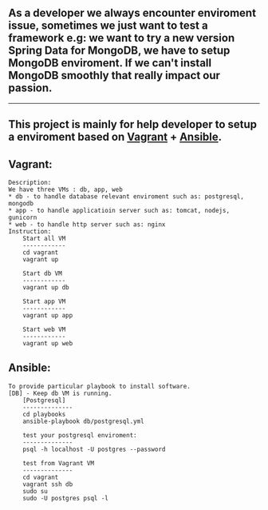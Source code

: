 As a developer we always encounter enviroment issue, sometimes we just want to test a framework e.g: we want to try a new version Spring Data for MongoDB, we have to setup MongoDB enviroment. If we can't install MongoDB smoothly that really impact our passion.
----------------------------------
--------------------------------------------------------
This project is mainly for help developer to setup a enviroment based on <a href="https://www.vagrantup.com/">Vagrant</a> + <a href="http://www.ansible.com/home">Ansible</a>.
----------------------------------
Vagrant:
--------------------------------------------------------	
	Description:
	We have three VMs : db, app, web
	* db - to handle database relevant enviroment such as: postgresql, mongodb
	* app - to handle applicatioin server such as: tomcat, nodejs, gunicorn
	* web - to handle http server such as: nginx
	Instruction:
		Start all VM
		------------
		cd vagrant
		vagrant up
		
		Start db VM
		------------
		vagrant up db
			
		Start app VM
		------------
		vagrant up app
		
		Start web VM
		------------
		vagrant up web	

Ansible:
----------------------------------

	To provide particular playbook to install software.
	[DB] - Keep db VM is running.
		[Postgresql]
		--------------
		cd playbooks
		ansible-playbook db/postgresql.yml

		test your postgresql enviroment:
		--------------
		psql -h localhost -U postgres --password
		
		test from Vagrant VM
		--------------
		cd vagrant
		vagrant ssh db
		sudo su
		sudo -U postgres psql -l
